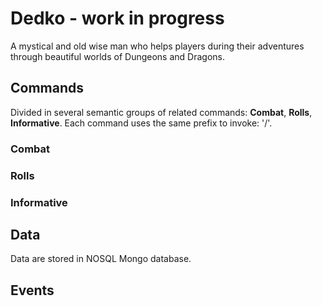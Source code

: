 # Dedko - work in progress
A mystical and old wise man who helps players during their adventures through beautiful worlds of Dungeons and Dragons.

## Commands
Divided in several semantic groups of related commands: **Combat**, **Rolls**, **Informative**.
Each command uses the same prefix to invoke: '/'.

### Combat

### Rolls

### Informative

## Data
Data are stored in NOSQL Mongo database.

## Events